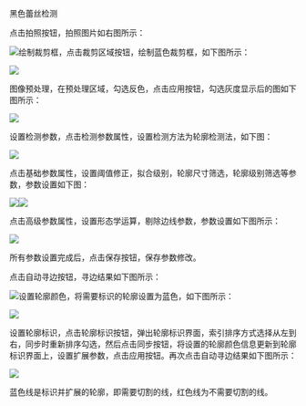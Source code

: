 黑色蕾丝检测

点击拍照按钮，拍照图片如右图所示：

![](/assets/黑色蕾丝拍照.jpg)绘制裁剪框，点击裁剪区域按钮，绘制蓝色裁剪框，如下图所示：

![](/assets/黑色蕾丝裁剪区域.jpg)

图像预处理，在预处理区域，勾选反色，点击应用按钮，勾选灰度显示后的图如下图所示：

![](/assets/黑色蕾丝预处理.jpg)

设置检测参数，点击检测参数属性，设置检测方法为轮廓检测法，如下图：

![](/assets/黑色蕾丝检测参数1.jpg)

点击基础参数属性，设置阈值修正，拟合级别，轮廓尺寸筛选，轮廓级别筛选等参数，参数设置如下图：

![](/assets/黑色蕾丝检测参数2-1.jpg)![](/assets/黑色蕾丝检测参数2-2.jpg)

点击高级参数属性，设置形态学运算，剔除边线参数，参数设置如下图所示：

![](/assets/黑色蕾丝检测参数3.jpg)

所有参数设置完成后，点击保存按钮，保存参数修改。

点击自动寻边按钮，寻边结果如下图所示：

![](/assets/黑色蕾丝自动寻边.jpg)设置轮廓颜色，将需要标识的轮廓设置为蓝色，如下图所示：

![](/assets/黑色蕾丝标记轮廓.jpg)

设置轮廓标识，点击轮廓标识按钮，弹出轮廓标识界面，索引排序方式选择从左到右，同步时重新排序勾选，然后点击同步按钮，将设置的轮廓颜色信息更新到轮廓标识界面上，设置扩展参数，点击应用按钮。再次点击自动寻边结果如下图所示：

![](/assets/黑色蕾丝轮廓标识.jpg)

蓝色线是标识并扩展的轮廓，即需要切割的线，红色线为不需要切割的线。



